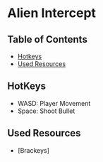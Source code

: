 # Alien Intercept

## Table of Contents
- [Hotkeys](#HotKeys)
- [Used Resources](#Used_Resources)




## HotKeys
- WASD: Player Movement
- Space: Shoot Bullet

## Used Resources
- [Brackeys]
